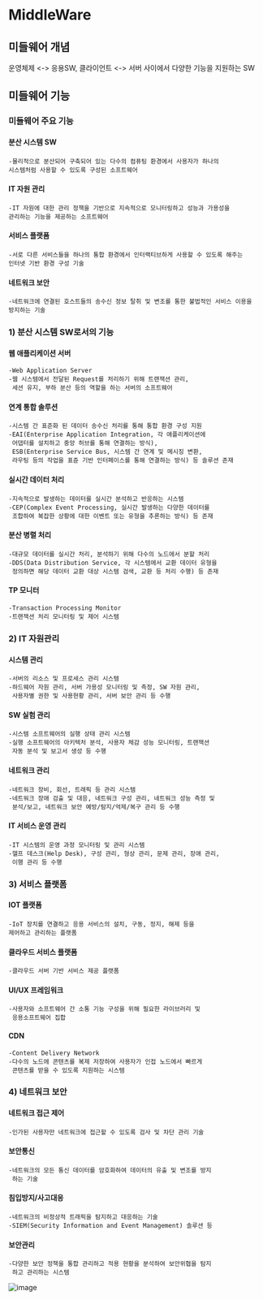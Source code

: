 # MiddleWare

## 미들웨어 개념
운영체제 <-> 응용SW, 클라이언트 <-> 서버 사이에서 다양한 기능을 지원하는 SW

## 미들웨어 기능

### 미들웨어 주요 기능

#### 분산 시스템 SW<br>
	-물리적으로 분산되어 구축되어 있는 다수의 컴퓨팅 환경에서 사용자가 하나의
	시스템처럼 사용할 수 있도록 구성된 소프트웨어

#### IT 자원 관리<br>
	-IT 자원에 대한 관리 정책을 기반으로 지속적으로 모니터링하고 성능과 가용성을
	관리하는 기능을 제공하는 소프트웨어

#### 서비스 플랫폼
	-서로 다른 서비스들을 하나의 통합 환경에서 인터랙티브하게 사용할 수 있도록 해주는
	인터넷 기반 환경 구성 기술

#### 네트워크 보안
	-네트워크에 연결된 호스트들의 송수신 정보 탈취 및 변조를 통한 불법적인 서비스 이용을
	방지하는 기술

### 1) 분산 시스템 SW로서의 기능

#### 웹 애플리케이션 서버<br>
	-Web Application Server
	-웹 시스템에서 전달된 Request를 처리하기 위해 트랜잭션 관리,
	 세션 유지, 부하 분산 등의 역할을 하는 서버의 소프트웨어

#### 연계 통합 솔루션<br>
	-시스템 간 표준화 된 데이터 송수신 처리를 통해 통합 환경 구성 지원
	-EAI(Enterprise Application Integration, 각 애플리케이션에
	 어댑터를 설치하고 중앙 허브를 통해 연결하는 방식),
	 ESB(Enterprise Service Bus, 시스템 간 연계 및 메시징 변환,
	 라우팅 등의 작업을 표쥰 기반 인터페이스를 통해 연결하는 방식) 등 솔루션 존재

#### 실시간 데이터 처리<br>
	-지속적으로 발생하는 데이터를 실시간 분석하고 반응하는 시스템
	-CEP(Complex Event Processing, 실시간 발생하는 다양한 데이터를
	 조합하여 복잡한 상황에 대한 이벤트 또는 유형을 추론하는 방식) 등 존재

#### 분산 병렬 처리<br>
	-대규모 데이터를 실시간 처리, 분석하기 위해 다수의 노드에서 분할 처리
	-DDS(Data Distribution Service, 각 시스템에서 교환 데이터 유형을
	 정의하면 해당 데이터 교환 대상 시스템 검색, 교환 등 처리 수행) 등 존재

#### TP 모니터<br>
	-Transaction Processing Monitor
	-트랜잭션 처리 모니터링 및 제어 시스템

### 2) IT 자원관리

#### 시스템 관리<br>
	-서버의 리소스 및 프로세스 관리 시스템
	-하드웨어 자원 관리, 서버 가용성 모니터링 및 측정, SW 자원 관리,
	 사용자별 권한 및 사용현황 관리, 서버 보안 관리 등 수행

#### SW 실험 관리<br>
	-시스템 소프트웨어의 실행 상태 관리 시스템
	-실행 소프트웨어의 아키텍처 분석, 사용자 체감 성능 모니터링, 트랜잭션
	 자동 분석 및 보고서 생성 등 수행

#### 네트워크 관리<br>
	-네트워크 장비, 회선, 트래픽 등 관리 시스템
	-네트워크 장애 검출 및 대응, 네트워크 구성 관리, 네트워크 성능 측정 및
	 분석/보고, 네트워크 보안 예방/탐지/억제/복구 관리 등 수행

#### IT 서비스 운영 관리<br>
	-IT 시스템의 운영 과정 모니터링 및 관리 시스템
	-헬프 데스크(Help Desk), 구성 관리, 형상 관리, 문제 관리, 장애 관리,
	 이행 관리 등 수행

### 3) 서비스 플랫폼

#### IOT 플랫폼<br>
	-IoT 장치를 연결하고 응용 서비스의 설치, 구동, 정지, 해제 등을
	제어하고 관리하는 플랫폼

#### 클라우드 서비스 플랫폼<br>
	-클라우드 서버 기반 서비스 제공 플랫폼

#### UI/UX 프레임워크<br>
	-사용자와 소프트웨어 간 소통 기능 구성을 위해 필요한 라이브러리 및
	 응용소프트웨어 집합

#### CDN<br>
	-Content Delivery Network
	-다수의 노드에 콘텐츠를 복제 저장하여 사용자가 인접 노드에서 빠르게
	 콘텐츠를 받을 수 있도록 지원하는 시스템

### 4) 네트워크 보안

#### 네트워크 접근 제어<br>
	-인가된 사용자만 네트워크에 접근할 수 있도록 검사 및 차단 관리 기술

#### 보안통신<br>
	-네트워크의 모든 통신 데이터를 암호화하여 데이터의 유출 및 변조를 방지
	 하는 기술

#### 침입방지/사고대응<br>
	-네트워크의 비정상적 트래픽을 탐지하고 대응하는 기술
	-SIEM(Security Information and Event Management) 솔루션 등

#### 보안관리<br>
	-다양한 보안 정책을 통합 관리하고 적용 현황을 분석하여 보안위협을 탐지
	 하고 관리하는 시스템

![image](https://github.com/Poki742/MiddleWare/assets/126844692/ec11c1c0-b5b1-4315-9846-767ebaea6998)<br>

